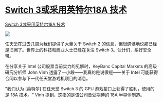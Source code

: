 # [Switch 3或采用英特尔18A 技术](https://github.com/jaaleng/jaaleng.github.io/issues/210)

[Switch 3或采用英特尔18A 技术](https://www.polygon.com/nintendo-switch-2/557405/switch-2-3-rumors-intel-18a-nintendo)

![](https://i.829259.xyz/api/cfile/AgACAgUAAx0ER6IxDQACTh1n-i-Xlc4hDgkjjeYbwRTrtJ00YQACiMMxG7EQ2Vf6EoaXYyalgwEAAwIAA3kAAzYE)

<!--more-->

任天堂在过去几周为我们提供了大量关于 Switch 2 的信息，但很遗憾地说那已经是旧闻了。世界上的科技和商业人士已经在关注 Switch 3。伙计们，系好安全带。

在分享关于 Intel 公司股票当前实力的见解时，KeyBanc Capital Markets 的高级研究分析师 John Vinh 透露了一小段——我真的是说很短——关于 Intel 可能获得合同以参与下一代任天堂游戏机项目的消息。

"我们认为 [英特尔] 在任天堂 Switch 3 的 GPU 游戏接口上获得了胜利，使用的是 18A 技术。" Vinh 提到，这指的是该公司备受期待的 18A 半导体制造。

